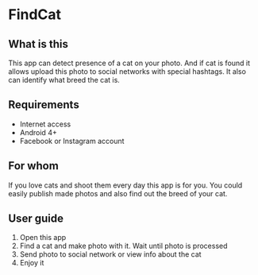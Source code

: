 # FindCat

## What is this

This app can detect presence of a cat on your photo. And if cat is found it allows upload this photo to social networks with special hashtags. It also can identify what breed the cat is. 

## Requirements

* Internet access
* Android 4+
* Facebook or Instagram account

## For whom

If you love cats and shoot them every day this app is for you.
You could easily publish made photos and also find out the breed of your cat.

## User guide

1. Open this app
2. Find a cat and make photo with it. Wait until photo is processed
4. Send photo to social network or view info about the cat
5. Enjoy it
